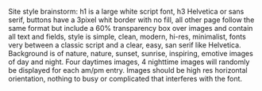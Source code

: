 Site style brainstorm: h1 is a large white script font, h3 Helvetica or sans serif, buttons have a 3pixel whit border with no fill, all other page follow the same format but include a 60% transparency box over images and contain all text and fields, style is simple, clean, modern, hi-res, minimalist, fonts very between a classic script and a clear, easy, san serif like Helvetica. Background is of nature, nature, sunset, sunrise, inspiring, emotive images of day and night.  Four daytimes images, 4 nighttime images will randomly be displayed for each am/pm entry. Images should be high res horizontal orientation, nothing to busy or complicated that interferes with the font.
